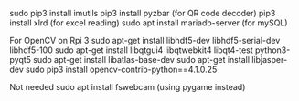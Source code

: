 sudo pip3 install imutils
pip3 install pyzbar (for QR code decoder)
pip3 install xlrd (for excel reading)
sudo apt install mariadb-server (for mySQL)

For OpenCV on Rpi 3
sudo apt-get install libhdf5-dev libhdf5-serial-dev libhdf5-100
sudo apt-get install libqtgui4 libqtwebkit4 libqt4-test python3-pyqt5
sudo apt-get install libatlas-base-dev
sudo apt-get install libjasper-dev
sudo pip3 install opencv-contrib-python==4.1.0.25


Not needed
sudo apt install fswebcam (using pygame instead)